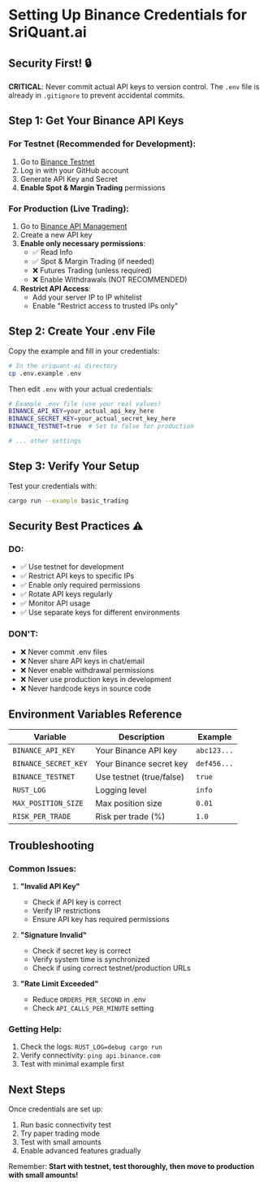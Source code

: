 # Setting Up Binance Credentials for SriQuant.ai

## Security First! 🔒

**CRITICAL**: Never commit actual API keys to version control. The `.env` file is already in `.gitignore` to prevent accidental commits.

## Step 1: Get Your Binance API Keys

### For Testnet (Recommended for Development):
1. Go to [Binance Testnet](https://testnet.binance.vision/)
2. Log in with your GitHub account
3. Generate API Key and Secret
4. **Enable Spot & Margin Trading** permissions

### For Production (Live Trading):
1. Go to [Binance API Management](https://www.binance.com/en/my/settings/api-management)
2. Create a new API key
3. **Enable only necessary permissions**:
   - ✅ Read Info
   - ✅ Spot & Margin Trading (if needed)
   - ❌ Futures Trading (unless required)
   - ❌ Enable Withdrawals (NOT RECOMMENDED)
4. **Restrict API Access**:
   - Add your server IP to IP whitelist
   - Enable "Restrict access to trusted IPs only"

## Step 2: Create Your .env File

Copy the example and fill in your credentials:

```bash
# In the sriquant-ai directory
cp .env.example .env
```

Then edit `.env` with your actual credentials:

```bash
# Example .env file (use your real values)
BINANCE_API_KEY=your_actual_api_key_here
BINANCE_SECRET_KEY=your_actual_secret_key_here
BINANCE_TESTNET=true  # Set to false for production

# ... other settings
```

## Step 3: Verify Your Setup

Test your credentials with:

```bash
cargo run --example basic_trading
```

## Security Best Practices ⚠️

### DO:
- ✅ Use testnet for development
- ✅ Restrict API keys to specific IPs
- ✅ Enable only required permissions
- ✅ Rotate API keys regularly
- ✅ Monitor API usage
- ✅ Use separate keys for different environments

### DON'T:
- ❌ Never commit .env files
- ❌ Never share API keys in chat/email
- ❌ Never enable withdrawal permissions
- ❌ Never use production keys in development
- ❌ Never hardcode keys in source code

## Environment Variables Reference

| Variable | Description | Example |
|----------|-------------|---------|
| `BINANCE_API_KEY` | Your Binance API key | `abc123...` |
| `BINANCE_SECRET_KEY` | Your Binance secret key | `def456...` |
| `BINANCE_TESTNET` | Use testnet (true/false) | `true` |
| `RUST_LOG` | Logging level | `info` |
| `MAX_POSITION_SIZE` | Max position size | `0.01` |
| `RISK_PER_TRADE` | Risk per trade (%) | `1.0` |

## Troubleshooting

### Common Issues:

1. **"Invalid API Key"**
   - Check if API key is correct
   - Verify IP restrictions
   - Ensure API key has required permissions

2. **"Signature Invalid"**
   - Check if secret key is correct
   - Verify system time is synchronized
   - Check if using correct testnet/production URLs

3. **"Rate Limit Exceeded"**
   - Reduce `ORDERS_PER_SECOND` in .env
   - Check `API_CALLS_PER_MINUTE` setting

### Getting Help:

1. Check the logs: `RUST_LOG=debug cargo run`
2. Verify connectivity: `ping api.binance.com`
3. Test with minimal example first

## Next Steps

Once credentials are set up:

1. Run basic connectivity test
2. Try paper trading mode
3. Test with small amounts
4. Enable advanced features gradually

Remember: **Start with testnet, test thoroughly, then move to production with small amounts!**